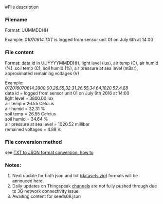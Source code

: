 #File description 



### Filename  
Format: UUMMDDHH   

Example:
_01070614.TXT_ is logged from sensor unit 01 on July 6th at 14:00 


### File content      
Format: data id in UUYYYYMMDDHH, light level (lux), air temp (C), air humid (%), soil temp (C), soil humid (%), air pressure at sea level (mBar), approximated remaining voltages (V)   

Example:   
_012016070614,3800.00,26.55,32.31,26.55,34.64,1020.52,4.88_    
data id = logged from sensor unit 01 on July 6th 2016 at 14:00    
light level = 3800.00 lux   
air temp = 26.55 Celcius   
air humid = 32.31 %   
soil temp = 26.55 Celcius   
soil humid = 34.64 %   
air pressure at sea level = 1020.52 millibar   
remained voltages = 4.88 V.   

### File conversion method
see [TXT to JSON format conversion: how to](https://github.com/nandadoes/cs-sensor-unit/wiki/TXT-to-JSON-format-conversion:-how-to)

### Notes:    

1. Next update for both json and txt ([datasets.zip](https://github.com/nandadoes/cs-sensor-unit/raw/master/data/datasets.zip)) formats will be annouced here. 
2. Daily updates on Thingspeak [channels](https://github.com/nandadoes/cs-sensor-unit/wiki/Thingspeak-pages) are not fully pushed through due to 3G network connectivity issue
3. Awaiting content for seeds09.json
